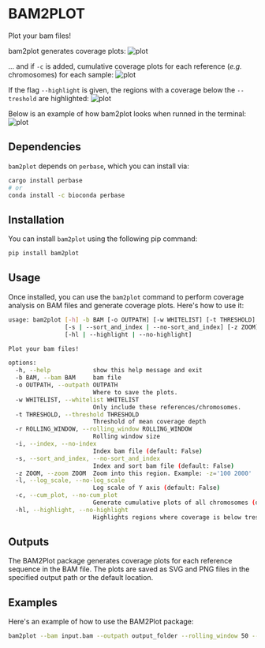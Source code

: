 # BAM2PLOT

Plot your bam files!

bam2plot generates coverage plots:
![plot](example/normal.png)

... and if `-c` is added, cumulative coverage plots for each reference (*e.g.* chromosomes) for each sample:
![plot](example/cumplot.png)

If the flag `--highlight` is given, the regions with a coverage below the `--treshold` are highlighted:
![plot](example/highlight.png)

Below is an example of how bam2plot looks when runned in the terminal:
![plot](example/running.png)

## Dependencies
`bam2plot` depends on `perbase`, which you can install via:
```bash
cargo install perbase 
# or
conda install -c bioconda perbase
```
## Installation

You can install `bam2plot` using the following pip command:

```bash
pip install bam2plot
```

## Usage
Once installed, you can use the `bam2plot` command to perform coverage analysis on BAM files and generate coverage plots. Here's how to use it:

```bash
usage: bam2plot [-h] -b BAM [-o OUTPATH] [-w WHITELIST] [-t THRESHOLD] [-r ROLLING_WINDOW] [-i | --index | --no-index]
                [-s | --sort_and_index | --no-sort_and_index] [-z ZOOM] [-l | --log_scale | --no-log_scale] [-c | --cum_plot | --no-cum_plot]
                [-hl | --highlight | --no-highlight]

Plot your bam files!

options:
  -h, --help            show this help message and exit
  -b BAM, --bam BAM     bam file
  -o OUTPATH, --outpath OUTPATH
                        Where to save the plots.
  -w WHITELIST, --whitelist WHITELIST
                        Only include these references/chromosomes.
  -t THRESHOLD, --threshold THRESHOLD
                        Threshold of mean coverage depth
  -r ROLLING_WINDOW, --rolling_window ROLLING_WINDOW
                        Rolling window size
  -i, --index, --no-index
                        Index bam file (default: False)
  -s, --sort_and_index, --no-sort_and_index
                        Index and sort bam file (default: False)
  -z ZOOM, --zoom ZOOM  Zoom into this region. Example: -z='100 2000'
  -l, --log_scale, --no-log_scale
                        Log scale of Y axis (default: False)
  -c, --cum_plot, --no-cum_plot
                        Generate cumulative plots of all chromosomes (default: False)
  -hl, --highlight, --no-highlight
                        Highlights regions where coverage is below treshold. (default: False)
```

## Outputs

The BAM2Plot package generates coverage plots for each reference sequence in the BAM file. The plots are saved as SVG and PNG files in the specified output path or the default location.

## Examples

Here's an example of how to use the BAM2Plot package:

```bash
bam2plot --bam input.bam --outpath output_folder --rolling_window 50 --threshold 5 -s -c -hl
```
